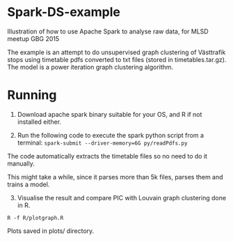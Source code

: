 # Spark-DS-example
Illustration of how to use Apache Spark to analyse raw data, for MLSD meetup GBG 2015

The example is an attempt to do unsupervised graph clustering of Västtrafik stops using timetable pdfs converted to txt files (stored in timetables.tar.gz). The model is a power iteration graph clustering algorithm. 

# Running

1) Download apache spark binary suitable for your OS, and R if not installed either.

2) Run the following code to execute the spark python script from a terminal:
```spark-submit --driver-memory=6G py/readPdfs.py```

The code automatically extracts the timetable files so no need to do it manually.

This might take a while, since it parses more than 5k files, parses them and trains a model. 

3) Visualise the result and compare PIC with Louvain graph clustering done in R.

```R -f R/plotgraph.R```

Plots saved in plots/ directory.
